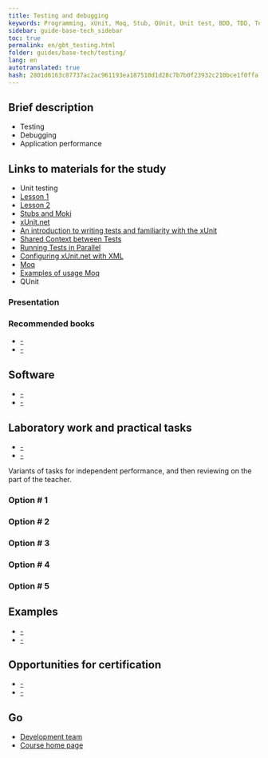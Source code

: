 ```yaml
--- 
title: Testing and debugging 
keywords: Programming, xUnit, Moq, Stub, QUnit, Unit test, BDD, TDD, Test, Testing, Debug 
sidebar: guide-base-tech_sidebar 
toc: true 
permalink: en/gbt_testing.html 
folder: guides/base-tech/testing/ 
lang: en 
autotranslated: true 
hash: 2801d6163c87737ac2ac961193ea187510d1d28c7b7b0f23932c210bce1f0ffa 
--- 
```


## Brief description 

* Testing 
* Debugging 
* Application performance 

## Links to materials for the study 

* Unit testing 
* [Lesson 1](https://www.youtube.com/watch?v=W15yH3Z03A4) 
* [Lesson 2](https://www.youtube.com/watch?v=PcEr2Y3CNVg) 
* [Stubs and Moki](http://sergeyteplyakov.blogspot.ru/2011/12/blog-post.html) 
* [xUnit.net](http://xunit.github.io/docs/getting-started-desktop.html) 
* [An introduction to writing tests and familiarity with the xUnit](https://geektimes.ru/post/272994/) 
* [Shared Context between Tests](http://xunit.github.io/docs/shared-context.html) 
* [Running Tests in Parallel](http://xunit.github.io/docs/running-tests-in-parallel.html) 
* [Configuring xUnit.net with XML](http://xunit.github.io/docs/configuring-with-xml) 
* [Moq](https://github.com/moq/moq4/wiki/Quickstart) 
* [Examples of usage Moq](https://habrahabr.ru/post/150859/) 
* QUnit 

### Presentation 

### Recommended books 

* [-]() 
* [-]() 

## Software 

* [-]() 
* [-]() 

## Laboratory work and practical tasks 

* [-]() 
* [-]() 

Variants of tasks for independent performance, and then reviewing on the part of the teacher. 

### Option # 1 

### Option # 2 

### Option # 3 

### Option # 4 

### Option # 5 

## Examples 

* [-]() 
* [-]() 

## Opportunities for certification 

* [-]() 
* [-]() 

## Go 

* [Development team](gbt_team-management.html) 
* [Course home page](gbt_landing-page.html)


